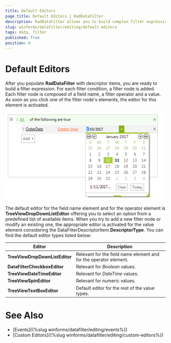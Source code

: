 ```yaml
---
title: Default Editors
page_title: Default Editors | RadDataFilter
description: RadDataFilter allows you to build complex filter expressions based on the data and collection type of the source fields.  
slug: winforms/datafilter/editing/default-editors
tags: data, filter
published: True
position: 0
---
```


# Default Editors

After you populate **RadDataFilter** with descriptor items, you are ready to build a filter expression. For each filter condition, a filter node is added. Each filter node is composed of a field name, a filter operator and a value. As soon as you click one of the filter node's elements, the editor for this element is activated.

![datafilter-default-editors 001](images/datafilter-default-editors001.png)

The default editor for the field name element and for the operator element is **TreeViewDropDownListEditor** offering you to select an option from a predefined list of available items. When you try to add a new filter node or modify an existing one, the appropriate editor is activated for the value element considering the DataFilterDescriptorItem.**DescriptorType**. You can find the default editor types listed below:

|Editor|Description|
|----|----|
|**TreeViewDropDownListEditor**|Relevant for the field name element and for the operator element.|
|**DataFilterCheckboxEditor**|Relevant for *Boolean* values.|
|**TreeViewDateTimeEditor**|Relevant for *DateTime* values.|
|**TreeViewSpinEditor**|Relevant for numeric values.|
|**TreeViewTextBoxEditor**|Default editor for the rest of the value types.|
 

# See Also

* [Events]({%slug winforms/datafilter/editing/events%})	
* [Custom Editors]({%slug winforms/datafilter/editing/custom-editors%})	
		
